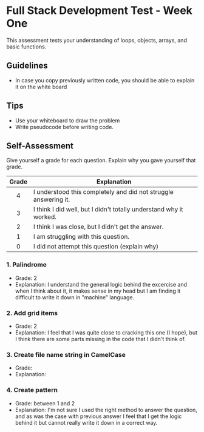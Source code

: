 # Full Stack Development Test - Week One

This assessment tests your understanding of loops, objects, arrays, and basic functions.

## Guidelines

- In case you copy previously written code, you should be able to explain it on the white board

## Tips

- Use your whiteboard to draw the problem
- Write pseudocode before writing code.

## Self-Assessment

Give yourself a grade for each question. Explain why you gave yourself that grade.

| Grade  | Explanation              |
| :----: | -------------------------|
|   4    | I understood this completely and did not struggle answering it.    |
|   3    | I think I did well, but I didn't totally understand why it worked. |
|   2    | I think I was close, but I didn't get the answer. |
|   1    | I am struggling with this question. |
|   0    | I did not attempt this question (explain why) |

### 1. Palindrome

- Grade: 2
- Explanation: I understand the general logic behind the excercise and when I think about it, 
it makes sense in my head but I am finding it difficult to write it down in "machine" language.

### 2. Add grid items

- Grade: 2
- Explanation: I feel that I was quite close to cracking this one (I hope), but I think there are some parts missing 
in the code that I didn't think of.

### 3. Create file name string in CamelCase

- Grade:
- Explanation:

### 4. Create pattern

- Grade: between 1 and 2
- Explanation: I'm not sure I used the right method to answer the question, and as was the case with previous answer I feel
that I get the logic behind it but cannot really write it down in a correct way.
